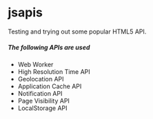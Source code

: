 # jsapis
Testing and trying out some popular HTML5 API.
##### The following APIs are used
- Web Worker
- High Resolution Time API
- Geolocation API
- Application Cache API
- Notification API
- Page Visibility API
- LocalStorage API
